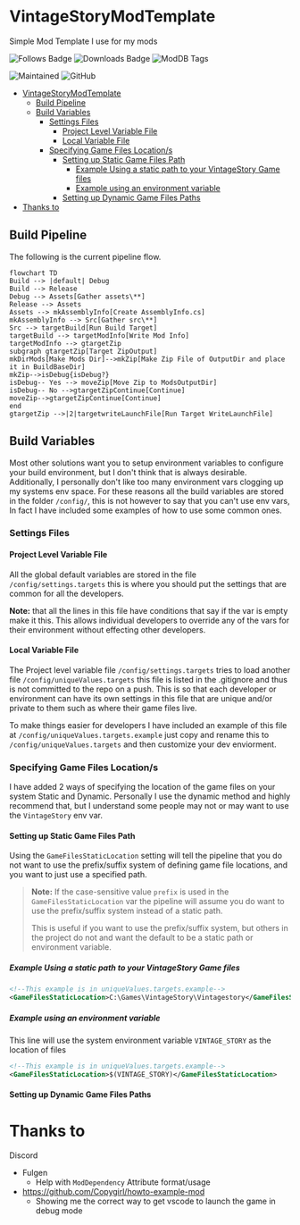# VintageStoryModTemplate
Simple Mod Template I use for my mods

![Follows Badge](https://img.shields.io/badge/dynamic/json?color=orange&label=ModDB%20Follows&query=%24.mod.follows&url=https%3A%2F%2Fmods.vintagestory.at%2Fapi%2Fmod%2FModTemplate)
![Downloads Badge](https://img.shields.io/badge/dynamic/json?color=orange&label=ModDB%20Downloads&query=%24.mod.downloads&url=https%3A%2F%2Fmods.vintagestory.at%2Fapi%2Fmod%2FModTemplate)
![ModDB Tags](https://img.shields.io/badge/dynamic/json?label=ModDB%20Tags&query=%24.mod.tags&url=https%3A%2F%2Fmods.vintagestory.at%2Fapi%2Fmod%2FModTemplate)

![Maintained](https://img.shields.io/maintenance/yes/2022)
![GitHub](https://img.shields.io/github/license/eforen/VintageStoryModTemplate)

- [VintageStoryModTemplate](#vintagestorymodtemplate)
  - [Build Pipeline](#build-pipeline)
  - [Build Variables](#build-variables)
    - [Settings Files](#settings-files)
      - [Project Level Variable File](#project-level-variable-file)
      - [Local Variable File](#local-variable-file)
    - [Specifying Game Files Location/s](#specifying-game-files-locations)
      - [Setting up Static Game Files Path](#setting-up-static-game-files-path)
        - [Example Using a static path to your VintageStory Game files](#example-using-a-static-path-to-your-vintagestory-game-files)
        - [Example using an environment variable](#example-using-an-environment-variable)
      - [Setting up Dynamic Game Files Paths](#setting-up-dynamic-game-files-paths)
- [Thanks to](#thanks-to)

## Build Pipeline
The following is the current pipeline flow.
```mermaid
flowchart TD
Build --> |default| Debug
Build --> Release
Debug --> Assets[Gather assets\**]
Release --> Assets
Assets --> mkAssemblyInfo[Create AssemblyInfo.cs]
mkAssemblyInfo --> Src[Gather src\**]
Src --> targetBuild[Run Build Target]
targetBuild --> targetModInfo[Write Mod Info]
targetModInfo --> gtargetZip
subgraph gtargetZip[Target ZipOutput]
mkDirMods[Make Mods Dir]-->mkZip[Make Zip File of OutputDir and place it in BuildBaseDir]
mkZip-->isDebug{isDebug?}
isDebug-- Yes --> moveZip[Move Zip to ModsOutputDir]
isDebug-- No -->gtargetZipContinue[Continue]
moveZip-->gtargetZipContinue[Continue]
end
gtargetZip -->|2|targetwriteLaunchFile[Run Target WriteLaunchFile]
```

## Build Variables
Most other solutions want you to setup environment variables to configure your build environment, but I don't think that is always desirable.
Additionally, I personally don't like too many environment vars clogging up my systems env space.
For these reasons all the build variables are stored in the folder `/config/`, this is not however to say that you can't use env vars, In fact I have included some examples of how to use some common ones.

### Settings Files
#### Project Level Variable File
All the global default variables are stored in the file `/config/settings.targets` this is where you should put the settings that are common for all the developers.

**Note:** that all the lines in this file have conditions that say if the var is empty make it this. This allows individual developers to override any of the vars for their environment without effecting other developers.

#### Local Variable File
The Project level variable file `/config/settings.targets` tries to load another file `/config/uniqueValues.targets` this file is listed in the .gitignore and thus is not committed to the repo on a push. This is so that each developer or environment can have its own settings in this file that are unique and/or private to them such as where their game files live.

To make things easier for developers I have included an example of this file at `/config/uniqueValues.targets.example` just copy and rename this to `/config/uniqueValues.targets` and then customize your dev enviorment.



### Specifying Game Files Location/s

I have added 2 ways of specifying the location of the game files on your system Static and Dynamic. Personally I use the dynamic method and highly recommend that, but I understand some people may not or may want to use the `VintageStory` env var.

#### Setting up Static Game Files Path
Using the `GameFilesStaticLocation` setting will tell the pipeline that you do not want to use the prefix/suffix system of defining game file locations, and you want to just use a specified path.

> **Note:** If the case-sensitive value `prefix` is used in the `GameFilesStaticLocation` var the pipeline will assume you do want to use the prefix/suffix system instead of a static path. 
> 
> This is useful if you want to use the prefix/suffix system, but others in the project do not and want the default to be a static path or environment variable.
##### Example Using a static path to your VintageStory Game files
```xml
<!--This example is in uniqueValues.targets.example-->
<GameFilesStaticLocation>C:\Games\VintageStory\Vintagestory</GameFilesStaticLocation>
```
##### Example using an environment variable
This line will use the system environment variable `VINTAGE_STORY` as the location of files
```xml
<!--This example is in uniqueValues.targets.example-->
<GameFilesStaticLocation>$(VINTAGE_STORY)</GameFilesStaticLocation>
```

#### Setting up Dynamic Game Files Paths

# Thanks to
Discord
* Fulgen
  * Help with `ModDependency` Attribute format/usage
* https://github.com/Copygirl/howto-example-mod
  * Showing me the correct way to get vscode to launch the game in debug mode